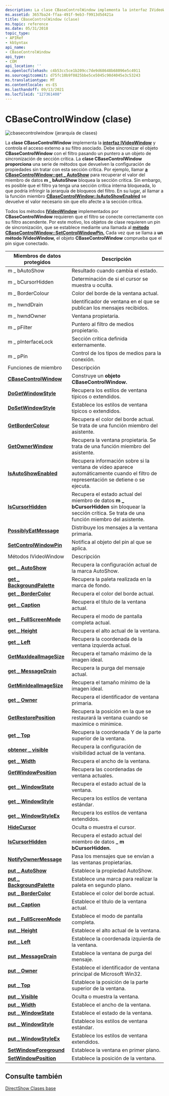 ```yaml
---
description: La clase CBaseControlWindow implementa la interfaz IVideoWindow y controla el acceso externo a su filtro asociado.
ms.assetid: 3657ba24-ffaa-491f-9eb3-f9913d5d421a
title: CBaseControlWindow (clase)
ms.topic: reference
ms.date: 05/31/2018
topic_type:
- APIRef
- kbSyntax
api_name:
- CBaseControlWindow
api_type:
- COM
api_location: ''
ms.openlocfilehash: c4b53cc5ce1b209cc7de9d68648b68096e5c4911
ms.sourcegitcommit: d75fc10b9f0825bbe5ce5045c90d4045e3c53243
ms.translationtype: MT
ms.contentlocale: es-ES
ms.lasthandoff: 09/13/2021
ms.locfileid: "127361408"
---
```

# <a name="cbasecontrolwindow-class"></a>CBaseControlWindow (clase)

![cbasecontrolwindow (jerarquía de clases)](images/wctrl01.png)

La **clase CBaseControlWindow** implementa la [**interfaz IVideoWindow**](/windows/desktop/api/Control/nn-control-ivideowindow) y controla el acceso externo a su filtro asociado. Debe sincronizar el objeto **CBaseControlWindow** con el filtro pasando un puntero a un objeto de sincronización de sección crítica. La **clase CBaseControlWindow proporciona** una serie de métodos que devuelven la configuración de propiedades sin tratar con esta sección crítica. Por ejemplo, llamar [**a CBaseControlWindow::get \_ AutoShow**](cbasecontrolwindow-get-autoshow.md) para recuperar el valor del miembro de datos **m \_ bAutoShow** bloquea la sección crítica. Sin embargo, es posible que el filtro ya tenga una sección crítica interna bloqueada, lo que podría infringir la jerarquía de bloqueos del filtro. En su lugar, al llamar a la función miembro [**CBaseControlWindow::IsAutoShowEnabled**](cbasecontrolwindow-isautoshowenabled.md) se devuelve el valor necesario sin que ello afecte a la sección crítica.

Todos los métodos [**IVideoWindow**](/windows/desktop/api/Control/nn-control-ivideowindow) implementados por **CBaseControlWindow** requieren que el filtro se conecte correctamente con su filtro ascendente. Por este motivo, los objetos de clase requieren un pin de sincronización, que se establece mediante una llamada al [**método CBaseControlWindow::SetControlWindowPin.**](cbasecontrolwindow-setcontrolwindowpin.md) Cada vez que se llama a **un método IVideoWindow,** el objeto **CBaseControlWindow** comprueba que el pin sigue conectado.



| Miembros de datos protegidos                                                     | Descripción                                                                                                                                 |
|----------------------------------------------------------------------------|---------------------------------------------------------------------------------------------------------------------------------------------|
| m \_ bAutoShow                                                               | Resultado cuando cambia el estado.                                                                                                              |
| m \_ bCursorHidden                                                           | Determinación de si el cursor se muestra u oculta.                                                                                 |
| m \_ BorderColour                                                            | Color del borde de la ventana actual.                                                                                                         |
| m \_ hwndDrain                                                               | Identificador de ventana en el que se publican los mensajes recibidos.                                                                                        |
| m \_ hwndOwner                                                               | Ventana propietaria.                                                                                                                              |
| m \_ pFilter                                                                 | Puntero al filtro de medios propietario.                                                                                                         |
| m \_ pInterfaceLock                                                          | Sección crítica definida externamente.                                                                                                        |
| m \_ pPin                                                                    | Control de los tipos de medios para la conexión.                                                                                                  |
| Funciones de miembro                                                           | Descripción                                                                                                                                 |
| [**CBaseControlWindow**](cbasecontrolwindow-cbasecontrolwindow.md)        | Construye un **objeto CBaseControlWindow.**                                                                                                 |
| [**DoGetWindowStyle**](cbasecontrolwindow-dogetwindowstyle.md)            | Recupera los estilos de ventana típicos o extendidos.                                                                                     |
| [**DoSetWindowStyle**](cbasecontrolwindow-dosetwindowstyle.md)            | Establece los estilos de ventana típicos o extendidos.                                                                                                 |
| [**GetBorderColour**](cbasecontrolwindow-getbordercolour.md)              | Recupera el color del borde actual. Se trata de una función miembro del asistente.                                                                       |
| [**GetOwnerWindow**](cbasecontrolwindow-getownerwindow.md)                | Recupera la ventana propietaria. Se trata de una función miembro del asistente.                                                                              |
| [**IsAutoShowEnabled**](cbasecontrolwindow-isautoshowenabled.md)          | Recupera información sobre si la ventana de vídeo aparece automáticamente cuando el filtro de representación se detiene o se ejecuta.                        |
| [**IsCursorHidden**](cbasecontrolwindow-iscursorhidden.md)                | Recupera el estado actual del miembro de datos **m \_ bCursorHidden** sin bloquear la sección crítica. Se trata de una función miembro del asistente. |
| [**PossiblyEatMessage**](cbasecontrolwindow-possiblyeatmessage.md)        | Distribuye los mensajes a la ventana primaria.                                                                                                  |
| [**SetControlWindowPin**](cbasecontrolwindow-setcontrolwindowpin.md)      | Notifica al objeto del pin al que se aplica.                                                                                         |
| Métodos IVideoWindow                                                       | Descripción                                                                                                                                 |
| [**get \_ AutoShow**](cbasecontrolwindow-get-autoshow.md)                   | Recupera la configuración actual de la marca AutoShow.                                                                                                |
| [**get \_ BackgroundPalette**](cbasecontrolwindow-get-backgroundpalette.md) | Recupera la paleta realizada en la marca de fondo.                                                                                      |
| [**get \_ BorderColor**](cbasecontrolwindow-get-bordercolor.md)             | Recupera el color del borde actual.                                                                                                         |
| [**get \_ Caption**](cbasecontrolwindow-get-caption.md)                     | Recupera el título de la ventana actual.                                                                                                       |
| [**get \_ FullScreenMode**](cbasecontrolwindow-get-fullscreenmode.md)      | Recupera el modo de pantalla completa actual.                                                                                                     |
| [**get \_ Height**](cbasecontrolwindow-get-height.md)                       | Recupera el alto actual de la ventana.                                                                                                        |
| [**get \_ Left**](cbasecontrolwindow-get-left.md)                           | Recupera la coordenada de la ventana izquierda actual.                                                                                               |
| [**GetMaxIdealImageSize**](cbasecontrolwindow-getmaxidealimagesize.md)    | Recupera el tamaño máximo de la imagen ideal.                                                                                              |
| [**get \_ MessageDrain**](cbasecontrolwindow-get-messagedrain.md)           | Recupera la purga del mensaje actual.                                                                                                        |
| [**GetMinIdealImageSize**](cbasecontrolwindow-getminidealimagesize.md)    | Recupera el tamaño mínimo de la imagen ideal.                                                                                              |
| [**get \_ Owner**](cbasecontrolwindow-get-owner.md)                         | Recupera el identificador de ventana primaria.                                                                                                         |
| [**GetRestorePosition**](cbasecontrolwindow-getrestoreposition.md)        | Recupera la posición en la que se restaurará la ventana cuando se maximice o minimice.                                                    |
| [**get \_ Top**](cbasecontrolwindow-get-top.md)                             | Recupera la coordenada Y de la parte superior de la ventana.                                                                                       |
| [**obtener \_ visible**](cbasecontrolwindow-get-visible.md)                     | Recupera la configuración de visibilidad actual de la ventana.                                                                                     |
| [**get \_ Width**](cbasecontrolwindow-get-width.md)                         | Recupera el ancho de la ventana.                                                                                                          |
| [**GetWindowPosition**](cbasecontrolwindow-getwindowposition.md)          | Recupera las coordenadas de ventana actuales.                                                                                                   |
| [**get \_ WindowState**](cbasecontrolwindow-get-windowstate.md)             | Recupera el estado actual de la ventana.                                                                                                  |
| [**get \_ WindowStyle**](cbasecontrolwindow-get-windowstyle.md)             | Recupera los estilos de ventana estándar.                                                                                                       |
| [**get \_ WindowStyleEx**](cbasecontrolwindow-get-windowstyleex.md)         | Recupera los estilos de ventana extendidos.                                                                                                       |
| [**HideCursor**](cbasecontrolwindow-hidecursor.md)                        | Oculta o muestra el cursor.                                                                                                               |
| [**IsCursorHidden**](cbasecontrolwindow-iscursorhidden.md)                | Recupera el estado actual del miembro de datos **\_ m bCursorHidden.**                                                                        |
| [**NotifyOwnerMessage**](cbasecontrolwindow-notifyownermessage.md)        | Pasa los mensajes que se envían a las ventanas propietarias.                                                                                         |
| [**put \_ AutoShow**](cbasecontrolwindow-put-autoshow.md)                   | Establece la propiedad AutoShow.                                                                                                                 |
| [**put \_ BackgroundPalette**](cbasecontrolwindow-put-backgroundpalette.md) | Establece una marca para realizar la paleta en segundo plano.                                                                                       |
| [**put \_ BorderColor**](cbasecontrolwindow-put-bordercolor.md)             | Establece el color del borde actual.                                                                                                              |
| [**put \_ Caption**](cbasecontrolwindow-put-caption.md)                     | Establece el título de la ventana actual.                                                                                                            |
| [**put \_ FullScreenMode**](cbasecontrolwindow-put-fullscreenmode.md)      | Establece el modo de pantalla completa.                                                                                                                  |
| [**put \_ Height**](cbasecontrolwindow-put-height.md)                       | Establece el alto actual de la ventana.                                                                                                             |
| [**put \_ Left**](cbasecontrolwindow-put-left.md)                           | Establece la coordenada izquierda de la ventana.                                                                                                    |
| [**put \_ MessageDrain**](cbasecontrolwindow-put-messagedrain.md)           | Establece la ventana de purga del mensaje.                                                                                                              |
| [**put \_ Owner**](cbasecontrolwindow-put-owner.md)                         | Establece el identificador de ventana principal de Microsoft Win32.                                                                                              |
| [**put \_ Top**](cbasecontrolwindow-put-top.md)                             | Establece la posición de la parte superior de la ventana.                                                                                                |
| [**put \_ Visible**](cbasecontrolwindow-put-visible.md)                     | Oculta o muestra la ventana.                                                                                                                  |
| [**put \_ Width**](cbasecontrolwindow-put-width.md)                         | Establece el ancho de la ventana.                                                                                                               |
| [**put \_ WindowState**](cbasecontrolwindow-put-windowstate.md)             | Establece el estado de la ventana.                                                                                                               |
| [**put \_ WindowStyle**](cbasecontrolwindow-put-windowstyle.md)             | Establece los estilos de ventana estándar.                                                                                                            |
| [**put \_ WindowStyleEx**](cbasecontrolwindow-put-windowstyleex.md)         | Establece los estilos de ventana extendidos.                                                                                                            |
| [**SetWindowForeground**](cbasecontrolwindow-setwindowforeground.md)      | Establece la ventana en primer plano.                                                                                                          |
| [**SetWindowPosition**](cbasecontrolwindow-setwindowposition.md)          | Establece la posición de la ventana.                                                                                                                   |



 

## <a name="see-also"></a>Consulte también

<dl> <dt>

[DirectShow Clases base](directshow-base-classes.md)
</dt> </dl>

 

 




